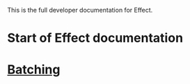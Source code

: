 <SYSTEM>This is the full developer documentation for Effect.</SYSTEM>

# Start of Effect documentation

# [Batching](https://effect.website/docs/batching/)
